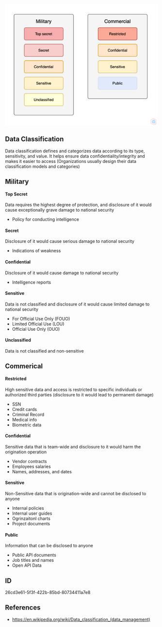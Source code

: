 <p align="center"> <img src="https://raw.githubusercontent.com/qeeqbox/data-classification/main/data-classification.png"></p>

## Data Classification
Data classification defines and categorizes data according to its type, sensitivity, and value. It helps ensure data confidentiality/integrity and makes it easier to access (Organizations usually design their data classification models and categories)

## Military
#### Top Secret
Data requires the highest degree of protection, and disclosure of it would cause exceptionally grave damage to national security 
- Policy for conducting intelligence

#### Secret
Disclosure of it would cause serious damage to national security 
- Indications of weakness

#### Confidential
Disclosure of it would cause damage to national security
- Intelligence reports

#### Sensitive
Data is not classified and disclosure of it would cause limited damage to national security
- For Official Use Only (FOUO)
- Limited Official Use (LOU)
- Official Use Only (OUO)

#### Unclassified
Data is not classified and non-sensitive

## Commerical
#### Restricted
High sensitive data and access is restricted to specific individuals or authorized third parties (disclosure to it would lead to permanent damage)
- SSN
- Credit cards 
- Criminal Record
- Medical info
- Biometric data

#### Confidential
Sensitive data that is team-wide and disclosure to it would harm the origination operation
- Vendor contracts
- Employees salaries
- Names, addresses, and dates

#### Sensitive
Non-Sensitive data that is origination-wide and cannot be disclosed to anyone
- Internal policies
- Internal user guides
- Ogrinzaitonl charts
- Project documents

#### Public
Information that can be disclosed to anyone
- Public API documents
- Job titles and names
- Open API Data

## ID
26cd3e61-5f3f-422b-85bd-80734411a7e8

## References
- https://en.wikipedia.org/wiki/Data_classification_(data_management)

